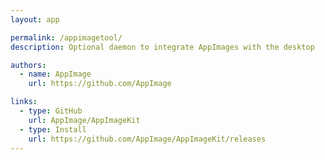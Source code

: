 ```yaml
---
layout: app

permalink: /appimagetool/
description: Optional daemon to integrate AppImages with the desktop

authors:
  - name: AppImage
    url: https://github.com/AppImage

links:
  - type: GitHub
    url: AppImage/AppImageKit
  - type: Install
    url: https://github.com/AppImage/AppImageKit/releases
---
```

